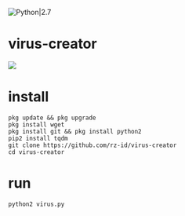 ![Python|2.7](https://img.shields.io/badge/Python-2.7-blue.svg)
# virus-creator

<img src="https://github.com/rz-id/virus-creator/blob/master/Screenshot_20200405_012923.jpg"/>

# install
```
pkg update && pkg upgrade
pkg install wget
pkg install git && pkg install python2
pip2 install tqdm
git clone https://github.com/rz-id/virus-creator
cd virus-creator
```

# run
```
python2 virus.py
```
